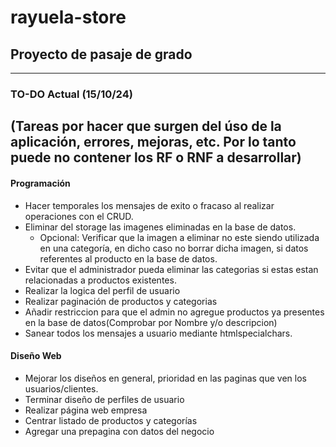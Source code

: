 # rayuela-store
## Proyecto de pasaje de grado
-------------------


### TO-DO Actual (15/10/24)
(Tareas por hacer que surgen del úso de la aplicación, errores, mejoras, etc. Por lo tanto puede no contener los RF o RNF a desarrollar)
----------------------

#### Programación
- Hacer temporales los mensajes de exito o fracaso al realizar operaciones con el CRUD.
- Eliminar del storage las imagenes eliminadas en la base de datos.
    - Opcional: Verificar que la imagen a eliminar no este siendo utilizada en una categoría, en dicho caso no borrar dicha    imagen, si datos referentes al producto en la base de datos.
- Evitar que el administrador pueda eliminar las categorias si estas estan relacionadas a productos existentes.
- Realizar la logica del perfil de usuario
- Realizar paginación de productos y categorias
- Añadir restriccion para que el admin no agregue productos ya presentes en la base de datos(Comprobar por Nombre y/o descripcion)
- Sanear todos los mensajes a usuario mediante htmlspecialchars.

#### Diseño Web
- Mejorar los diseños en general, prioridad en las paginas que ven los usuarios/clientes.
- Terminar diseño de perfiles de usuario
- Realizar página web empresa
- Centrar listado de productos y categorías
- Agregar una prepagina con datos del negocio